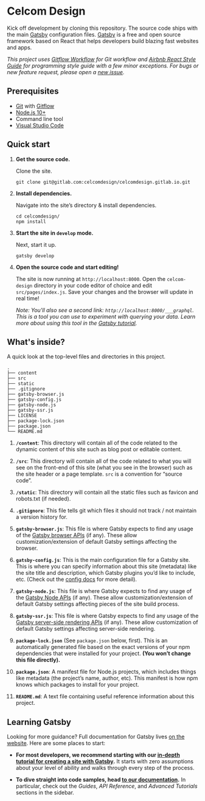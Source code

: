 # Celcom Design

Kick off development by cloning this repository. The source code ships with the main [Gatsby](https://www.gatsbyjs.org/) configuration files. [Gatsby](https://www.gatsbyjs.org/) is a free and open source framework based on React that helps developers build blazing fast websites and apps.

_This project uses [Gitflow Workflow](https://www.atlassian.com/git/tutorials/comparing-workflows/gitflow-workflow) for Git workflow and [Airbnb React Style Guide](https://github.com/airbnb/javascript/tree/master/react) for programming style guide with a few minor exceptions. For bugs or new feature request, please open a [new issue](https://gitlab.com/celcomdesign/celcomdesign.gitlab.io/issues)._

## Prerequisites

- [Git](https://git-scm.com) with [Gitflow](https://github.com/nvie/gitflow/wiki/Installation)
- [Node.js 10+](https://nodejs.org)
- Command line tool
- [Visual Studio Code](https://code.visualstudio.com/)

## Quick start

1.  **Get the source code.**

    Clone the site.

    ```shell
    git clone git@gitlab.com:celcomdesign/celcomdesign.gitlab.io.git
    ```

1.  **Install dependencies.**

    Navigate into the site’s directory & install dependencies.

    ```shell
    cd celcomdesign/
    npm install
    ```

1.  **Start the site in `develop` mode.**

    Next, start it up.

    ```shell
    gatsby develop
    ```

1.  **Open the source code and start editing!**

    The site is now running at `http://localhost:8000`. Open the `celcom-design` directory in your code editor of choice and edit `src/pages/index.js`. Save your changes and the browser will update in real time!

    _Note: You'll also see a second link: _`http://localhost:8000/___graphql`_. This is a tool you can use to experiment with querying your data. Learn more about using this tool in the [Gatsby tutorial](https://www.gatsbyjs.org/tutorial/part-five/#introducing-graphiql)._

## What's inside?

A quick look at the top-level files and directories in this project.

    .
    ├── content
    ├── src
    ├── static
    ├── .gitignore
    ├── gatsby-browser.js
    ├── gatsby-config.js
    ├── gatsby-node.js
    ├── gatsby-ssr.js
    ├── LICENSE
    ├── package-lock.json
    ├── package.json
    └── README.md

1.  **`/content`**: This directory will contain all of the code related to the dynamic content of this site such as blog post or editable content.

1.  **`/src`**: This directory will contain all of the code related to what you will see on the front-end of this site (what you see in the browser) such as the site header or a page template. `src` is a convention for “source code”.

1.  **`/static`**: This directory will contain all the static files such as favicon and robots.txt (if needed).

1.  **`.gitignore`**: This file tells git which files it should not track / not maintain a version history for.

1.  **`gatsby-browser.js`**: This file is where Gatsby expects to find any usage of the [Gatsby browser APIs](https://www.gatsbyjs.org/docs/browser-apis/) (if any). These allow customization/extension of default Gatsby settings affecting the browser.

1.  **`gatsby-config.js`**: This is the main configuration file for a Gatsby site. This is where you can specify information about this site (metadata) like the site title and description, which Gatsby plugins you’d like to include, etc. (Check out the [config docs](https://www.gatsbyjs.org/docs/gatsby-config/) for more detail).

1.  **`gatsby-node.js`**: This file is where Gatsby expects to find any usage of the [Gatsby Node APIs](https://www.gatsbyjs.org/docs/node-apis/) (if any). These allow customization/extension of default Gatsby settings affecting pieces of the site build process.

1.  **`gatsby-ssr.js`**: This file is where Gatsby expects to find any usage of the [Gatsby server-side rendering APIs](https://www.gatsbyjs.org/docs/ssr-apis/) (if any). These allow customization of default Gatsby settings affecting server-side rendering.

1. **`package-lock.json`** (See `package.json` below, first). This is an automatically generated file based on the exact versions of your npm dependencies that were installed for your project. **(You won’t change this file directly).**

1. **`package.json`**: A manifest file for Node.js projects, which includes things like metadata (the project’s name, author, etc). This manifest is how npm knows which packages to install for your project.

1. **`README.md`**: A text file containing useful reference information about this project.

## Learning Gatsby

Looking for more guidance? Full documentation for Gatsby lives [on the website](https://www.gatsbyjs.org/). Here are some places to start:

- **For most developers, we recommend starting with our [in-depth tutorial for creating a site with Gatsby](https://www.gatsbyjs.org/tutorial/).** It starts with zero assumptions about your level of ability and walks through every step of the process.

- **To dive straight into code samples, head [to our documentation](https://www.gatsbyjs.org/docs/).** In particular, check out the _Guides_, _API Reference_, and _Advanced Tutorials_ sections in the sidebar.
